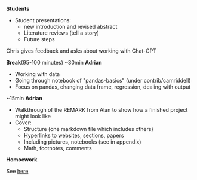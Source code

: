 **Students** 
- Student presentations:
  - new introduction and revised abstract
  - Literature reviews (tell a story)
  - Future steps

Chris gives feedback and asks about working with Chat-GPT

 **Break**(95-100 minutes)
~30min
**Adrian**
- Working with data
- Going through notebook of "pandas-basics" (under contrib/camriddell)
- Focus on pandas, changing data frame, regression, dealing with output

~15min
**Adrian** 
- Walkthrough of the REMARK from Alan to show how a finished project might look like
- Cover:
  - Structure (one markdown file which includes others)
  - Hyperlinks to websites, sections, papers
  - Including pictures, notebooks (see in appendix)
  - Math, footnotes, comments
 
  
**Homoework**

See [here](https://github.com/llorracc/as.180.369/tree/main/materials/draft#class-7)
